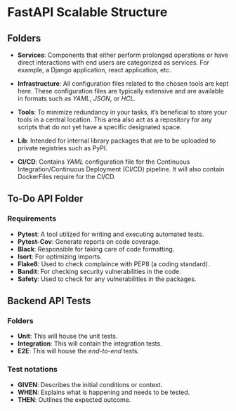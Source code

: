 # FastAPI Scalable Structure

## Folders

- **Services**: Components that either perform prolonged operations or have direct interactions with end users are categorized as services. For example, a Django application, react application, etc.

- **Infrastructure**: All configuration files related to the chosen tools are kept here. These configuration files are typically extensive and are available in formats such as *YAML*, *JSON*, or *HCL*.

- **Tools**: To minimize redundancy in your tasks, it’s beneficial to store your tools in a central location. This area also act as a repository for any scripts that do not yet have a specific designated space.

- **Lib**: Intended for internal library packages that are to be uploaded to private registries such as PyPI.

- **CI/CD**: Contains *YAML* configuration file for the Continuous Integration/Continuous Deployment (CI/CD) pipeline. It will also contain DockerFiles require for the CI/CD.

## To-Do API Folder

### Requirements

- **Pytest**: A tool utilized for writing and executing automated tests.
- **Pytest-Cov**: Generate reports on code coverage.
- **Black**: Responsible for taking care of code formatting.
- **Isort**: For optimizing imports.
- **Flake8**: Used to check complaince with PEP8 (a coding standard).
- **Bandit**: For checking security vulnerabilities in the code.
- **Safety**: Used to check for any vulnerabilities in the packages.

## Backend API Tests

### Folders

- **Unit**: This will house the unit tests.
- **Integration**: This will contain the integration tests.
- **E2E**: This will house the *end-to-end* tests.

### Test notations

- **GIVEN**: Describes the initial conditions or context.
- **WHEN**: Explains what is happening and needs to be tested.
- **THEN**: Outlines the expected outcome.
